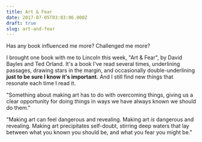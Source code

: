```yaml
---
title: Art & Fear
date: 2017-07-05T03:03:06.000Z
draft: true
slug: art-and-fear
---
```


Has any book influenced me more? Challenged me more?

I brought one book with me to Lincoln this week, "Art & Fear", by David Bayles and Ted Orland. It's a book I've read several times, underlining passages, drawing stars in the margin, and occasionally double-underlining **just to be sure I know it's important.** And I still find new things that resonate each time I read it.

"Something about making art has to do with overcoming things, giving us a clear opportunity for doing things in ways we have always known we should do them."

"Making art can feel dangerous and revealing. Making art _is_ dangerous and revealing. Making art precipitates self-doubt, stirring deep waters that lay between what you known you should be, and what you fear you might be."
